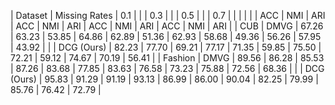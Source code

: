| Dataset       | Missing Rates | 0.1               |                   |                   | 0.3               |                   |                   | 0.5               |                   |                   | 0.7               |                   |                   |
|               |               | ACC               | NMI               | ARI               | ACC               | NMI               | ARI               | ACC               | NMI               | ARI               | ACC               | NMI               | ARI               |
| CUB           | DMVG          | 67.26            | 63.23            | 53.85            | 64.86            | 62.89            | 51.36            | 62.93            | 58.68            | 49.36            | 56.26            | 57.95            | 43.92            |
|               | DCG (Ours)    | 82.23            | 77.70            | 69.21            | 77.17            | 71.35            | 59.85            | 75.50            | 72.21            | 59.12            | 74.67            | 70.19            | 56.41            |
| Fashion       | DMVG          | 89.56            | 86.28            | 85.53            | 87.26            | 83.68            | 77.85            | 83.63            | 76.58            | 73.23            | 75.88            | 72.56            | 68.36            |
|               | DCG (Ours)    | 95.83            | 91.29            | 91.19            | 93.13            | 86.99            | 86.00            | 90.04            | 82.25            | 79.99            | 85.76            | 76.42            | 72.79            |
